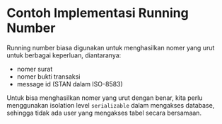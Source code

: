 # Contoh Implementasi Running Number #

Running number biasa digunakan untuk menghasilkan nomer yang urut untuk berbagai keperluan, diantaranya:

* nomer surat
* nomer bukti transaksi
* message id (STAN dalam ISO-8583)

Untuk bisa menghasilkan nomer yang urut dengan benar, kita perlu menggunakan isolation level `serializable` dalam mengakses database, sehingga tidak ada user yang mengakses tabel secara bersamaan.


